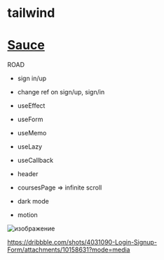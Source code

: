 # tailwind

# [ Sauce ](https://www.frontendmentor.io/)

 ROAD
 
   - sign in/up
   - change ref on sign/up, sign/in
 
  - useEffect

  - useForm
 
  - useMemo
  
  - useLazy
  
  - useCallback
  
  - header
  
  - coursesPage => infinite scroll 
  
  - dark mode

  - motion
 
 
![изображение](https://user-images.githubusercontent.com/31801595/162470330-d375d6b9-1b74-4069-96e1-b4734fcd68b8.png)

https://dribbble.com/shots/4031090-Login-Signup-Form/attachments/10158631?mode=media

